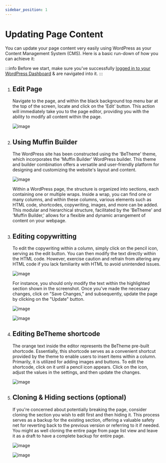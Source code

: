 ```yaml
---
sidebar_position: 1
---
```


# Updating Page Content

You can update your page content very easily using WordPress as your Content Management System (CMS). Here is a basic run-down of how you can achieve it:

:::info
Before we start, make sure you've successfully [logged in to your WordPress Dashboard](wordpress/introduction/auth/index.md) & are navigated into it.
:::

1. ## Edit Page

	Navigate to the page, and within the black background top menu bar at the top of the screen, locate and click on the 'Edit' button. This action will immediately take you to the page editor, providing you with the ability to modify all content within the page.

	![image](https://github.com/BikeBearLabs/docs/assets/167945971/9c53db45-60e0-4a28-a50c-4972e893335b)

1. ## Using Muffin Builder

	The WordPress site has been constructed using the 'BeTheme' theme, which incorporates the 'Muffin Builder' WordPress builder. This theme and builder combination offers a versatile and user-friendly platform for designing and customizing the website's layout and content.

	![image](https://github.com/BikeBearLabs/docs/assets/167945971/ced743fe-7234-448a-82ef-a2e734a1bad7)

	Within a WordPress page, the structure is organized into sections, each containing one or multiple wraps. Inside a wrap, you can find one or many columns, and within these columns, various elements such as HTML code, shortcodes, copywriting, images, and more can be added. This modular and hierarchical structure, facilitated by the 'BeTheme' and 'Muffin Builder,' allows for a flexible and dynamic arrangement of content on your webpage.

1. ## Editing copywritting

	To edit the copywriting within a column, simply click on the pencil icon, serving as the edit button. You can then modify the text directly within the HTML code. However, exercise caution and refrain from altering any HTML code if you lack familiarity with HTML to avoid unintended issues.

	![image](https://github.com/BikeBearLabs/docs/assets/167945971/d7927a78-7e0f-48c9-b065-d17f5dcde92c)

	For instance, you should only modify the text within the highlighted section shown in the screenshot. Once you've made the necessary changes, click on "Save Changes," and subsequently, update the page by clicking on the "Update" button.

	![image](https://github.com/BikeBearLabs/docs/assets/167945971/1d679e51-9678-4cab-9576-ecd11328a20b)

	![image](https://github.com/BikeBearLabs/docs/assets/167945971/97f83bdc-ae42-4df4-9207-b24d42454daf)


1. ## Editing BeTheme shortcode

	The orange text inside the editor represents the BeTheme pre-built shortcode. Essentially, this shortcode serves as a convenient shortcut provided by the theme to enable users to insert items within a column. Primarily, it is utilized for adding images and buttons. To edit the shortcode, click on it until a pencil icon appears. Click on the icon, adjust the values in the settings, and then update the changes.

	![image](https://github.com/BikeBearLabs/docs/assets/167945971/ba32fc4d-abc7-4d6e-8308-a7a49f900257)

1. ## Cloning & Hiding sections (optional)

	If you're concerned about potentially breaking the page, consider cloning the section you wish to edit first and then hiding it. This process serves as a backup for the existing section, offering a valuable safety net for reverting back to the previous version or referring to it if needed. You might as well cloning the entire page from page list view and leave it as a draft to have a complete backup for entire page.

	![image](https://github.com/BikeBearLabs/docs/assets/167945971/15ee31de-9f80-4167-83b5-f7f6b03a9923)

	![image](https://github.com/BikeBearLabs/docs/assets/167945971/888d084c-bbf1-40dc-8bfb-b1686af4a6c6)
